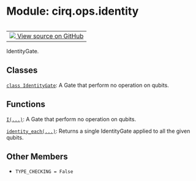 <div itemscope itemtype="http://developers.google.com/ReferenceObject">
<meta itemprop="name" content="cirq.ops.identity" />
<meta itemprop="path" content="Stable" />
<meta itemprop="property" content="TYPE_CHECKING"/>
</div>

# Module: cirq.ops.identity

<!-- Insert buttons and diff -->

<table class="tfo-notebook-buttons tfo-api" align="left">

<td>
  <a target="_blank" href="https://github.com/quantumlib/cirq/tree/master/cirq/ops/identity.py">
    <img src="https://www.tensorflow.org/images/GitHub-Mark-32px.png" />
    View source on GitHub
  </a>
</td>
</table>



IdentityGate.



## Classes

[`class IdentityGate`](../../cirq/ops/IdentityGate.md): A Gate that perform no operation on qubits.

## Functions

[`I(...)`](../../cirq/ops/I.md): A Gate that perform no operation on qubits.

[`identity_each(...)`](../../cirq/ops/identity_each.md): Returns a single IdentityGate applied to all the given qubits.

## Other Members

* `TYPE_CHECKING = False` <a id="TYPE_CHECKING"></a>
